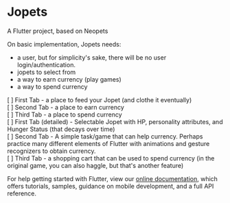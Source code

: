 # Jopets

A Flutter project, based on Neopets

On basic implementation, Jopets needs:
- a user, but for simplicity's sake, there will be no user login/authentication.
- jopets to select from
- a way to earn currency (play games)
- a way to spend currency

[ ] First Tab - a place to feed your Jopet (and clothe it eventually)  
[ ] Second Tab - a place to earn currency  
[ ] Third Tab - a place to spend currency   
[ ] First Tab (detailed) - Selectable Jopet with HP, personality attributes, and Hunger Status (that decays over time)  
[ ] Second Tab - A simple task/game that can help currency. Perhaps practice many different elements of Flutter with animations and gesture recognizers to obtain currency.  
[ ] Third Tab - a shopping cart that can be used to spend currency (in the original game, you can also haggle, but that's another feature)  

For help getting started with Flutter, view our
[online documentation](https://flutter.dev/docs), which offers tutorials,
samples, guidance on mobile development, and a full API reference.
